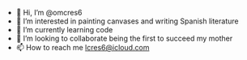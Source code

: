 - 👋 Hi, I’m @omcres6
- 👀 I’m interested in painting canvases and writing Spanish literature
- 🌱 I’m currently learning code
- 💞️ I’m looking to collaborate being the first to succeed my mother
- 📫 How to reach me lcres6@icloud.com

<!---
omcres6/omcres6 is a ✨ special ✨ repository because its `README.md` (this file) appears on your GitHub profile.
You can click the Preview link to take a look at your changes.
--->
